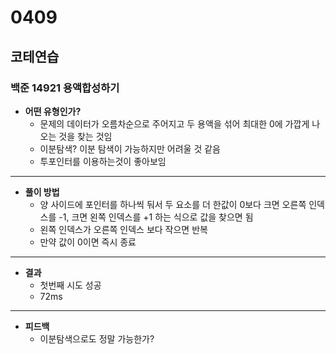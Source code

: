 # 0409

## 코테연습
### 백준 14921 용액합성하기
- **어떤 유형인가?**
    - 문제의 데이터가 오름차순으로 주어지고 두 용액을 섞어 최대한 0에 가깝게 나오는 것을 찾는 것임
    - 이분탐색? 이분 탐색이 가능하지만 어려울 것 같음
    - 투포인터를 이용하는것이 좋아보임   
---
- **풀이 방법**
    - 양 사이드에 포인터를 하나씩 둬서 두 요소를 더 한값이 0보다 크면 오른쪽 인덱스를 -1, 크면 왼쪽 인덱스를 +1 하는 식으로 값을 찾으면 됨
    - 왼쪽 인덱스가 오른쪽 인덱스 보다 작으면 반복
    - 만약 값이 0이면 즉시 종료
---
- **결과**
    - 첫번째 시도 성공
    - 72ms
---
- **피드백**
    - 이분탐색으로도 정말 가능한가?
